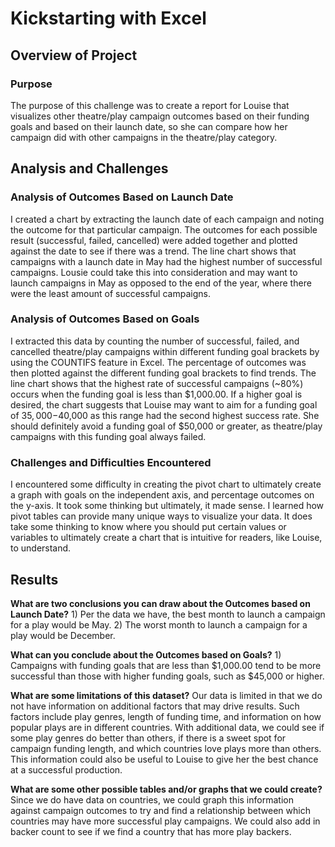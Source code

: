 # Kickstarting with Excel

## Overview of Project

### Purpose 
The purpose of this challenge was to create a report for Louise that visualizes other theatre/play campaign outcomes based on their funding goals and based on their launch date, so she can compare how her campaign did with other campaigns in the theatre/play category. 

## Analysis and Challenges

### Analysis of Outcomes Based on Launch Date
I created a chart by extracting the launch date of each campaign and noting the outcome for that particular campaign. The outcomes for each possible result (successful, failed, cancelled) were added together and plotted against the date to see if there was a trend. 
The line chart shows that campaigns with a launch date in May had the highest number of successful campaigns. Lousie could take this into consideration and may want to launch campaigns in May as opposed to the end of the year, where there were the least amount of successful campaigns.  

### Analysis of Outcomes Based on Goals
I extracted this data by counting the number of successful, failed, and cancelled theatre/play campaigns within different funding goal brackets by using the COUNTIFS feature in Excel. The percentage of outcomes was then plotted against the different funding goal brackets to find trends.
The line chart shows that the highest rate of successful campaigns (~80%) occurs when the funding goal is less than $1,000.00. If a higher goal is desired, the chart suggests that Louise may want to aim for a funding goal of $35,000-$40,000 as this range had the second highest success rate. She should definitely avoid a funding goal of $50,000 or greater, as theatre/play campaigns with this funding goal always failed. 

### Challenges and Difficulties Encountered 
I encountered some difficulty in creating the pivot chart to ultimately create a graph with goals on the independent axis, and percentage outcomes on the y-axis. It took some thinking but ultimately, it made sense. I learned how pivot tables can provide many unique ways to visualize your data. It does take some thinking to know where you should put certain values or variables to ultimately create a chart that is intuitive for readers, like Louise, to understand. 

## Results

**What are two conclusions you can draw about the Outcomes based on Launch Date?**
	1) Per the data we have, the best month to launch a campaign for a play would be May.
	2) The worst month to launch a campaign for a play would be December. 

**What can you conclude about the Outcomes based on Goals?**
	1) Campaigns with funding goals that are less than $1,000.00 tend to be more successful than those with higher funding goals, such as $45,000 or higher.  

**What are some limitations of this dataset?**
	Our data is limited in that we do not have information on additional factors that may drive results. Such factors include play genres, length of funding time, and information on how popular plays are in different countries. With additional data, we could see if some play genres do better than others, if there is a sweet spot for campaign funding length, and which countries love plays more than others. This information could also be useful to Louise to give her the best chance at a successful production. 

**What are some other possible tables and/or graphs that we could create?**
Since we do have data on countries, we could graph this information against campaign outcomes to try and find a relationship between which countries may have more successful play campaigns. We could also add in backer count to see if we find a country that has more play backers. 
